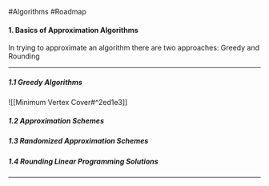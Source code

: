 #Algorithms #Roadmap 

#### 1. Basics of Approximation Algorithms
In trying to approximate an algorithm there are two approaches: Greedy and Rounding

---

##### 1.1 Greedy Algorithms
![[Minimum Vertex Cover#^2ed1e3]]


##### 1.2 Approximation Schemes
##### 1.3 Randomized Approximation Schemes
##### 1.4 Rounding Linear Programming Solutions
---
